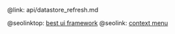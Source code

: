 @link: api/datastore_refresh.md

@seolinktop: [best ui framework](https://webix.com)
@seolink: [context menu](https://webix.com/widget/contextmenu/)